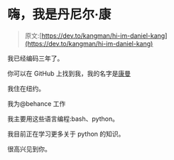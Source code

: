 # 嗨，我是丹尼尔·康

> 原文:[https://dev.to/kangman/hi-im-daniel-kang](https://dev.to/kangman/hi-im-daniel-kang)

我已经编码三年了。

你可以在 GitHub 上找到我，我的名字是[康曼](https://github.com/kangman)

我住在纽约。

我为@behance 工作

我主要用这些语言编程:bash、python。

我目前正在学习更多关于 python 的知识。

很高兴见到你。